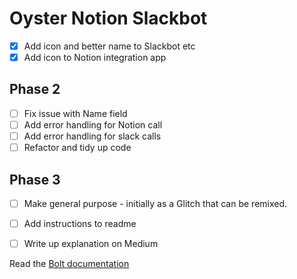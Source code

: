 # Oyster Notion Slackbot

- [X] Add icon and better name to Slackbot etc
- [X] Add icon to Notion integration app

## Phase 2

- [ ] Fix issue with Name field
- [ ] Add error handling for Notion call
- [ ] Add error handling for slack calls
- [ ] Refactor and tidy up code

## Phase 3

- [ ] Make general purpose - initially as a Glitch that can be remixed.
- [ ] Add instructions to readme
- [ ] Write up explanation on Medium


Read the [Bolt documentation](https://slack.dev/bolt)

